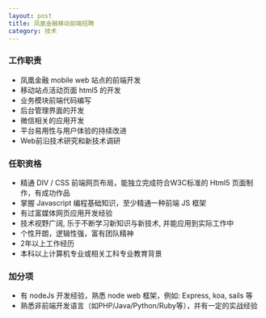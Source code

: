 ```yaml
---
layout: post
title: 凤凰金融移动前端招聘
category: 技术
---
```


### 工作职责

* 凤凰金融 mobile web 站点的前端开发
* 移动站点活动页面 html5 的开发
* 业务模块前端代码编写
* 后台管理界面的开发
* 微信相关的应用开发
* 平台易用性与用户体验的持续改进
* Web前沿技术研究和新技术调研

<!-- more -->

### 任职资格

* 精通 DIV / CSS 前端网页布局，能独立完成符合W3C标准的 Html5 页面制作，有成功作品
* 掌握 Javascript 编程基础知识，至少精通一种前端 JS 框架
* 有过富媒体网页应用开发经验
* 技术视野广阔, 乐于不断学习新知识与新技术, 并能应用到实际工作中
* 个性开朗，逻辑性强，富有团队精神
* 2年以上工作经历
* 本科以上计算机专业或相关工科专业教育背景


### 加分项

* 有 nodeJs 开发经验，熟悉 node web 框架，例如: Express, koa, sails 等
* 熟悉非前端开发语言（如PHP/Java/Python/Ruby等），并有一定的实战经验

